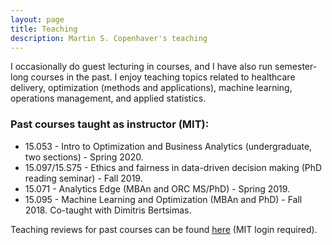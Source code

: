 ```yaml
---
layout: page
title: Teaching
description: Martin S. Copenhaver's teaching
---
```

I occasionally do guest lecturing in courses, and I have also run semester-long courses in the past. I enjoy teaching topics related to healthcare delivery, optimization (methods and applications), machine learning, operations management, and applied statistics.
 
### Past courses taught as instructor (MIT):
 
* 15.053 - Intro to Optimization and Business Analytics (undergraduate, two sections) - Spring 2020.
* 15.097/15.S75 - Ethics and fairness in data-driven decision making (PhD reading seminar) - Fall 2019.
* 15.071 - Analytics Edge (MBAn and ORC MS/PhD) - Spring 2019.
* 15.095 - Machine Learning and Optimization&nbsp;(MBAn and PhD) - Fall 2018. Co-taught with Dimitris Bertsimas.

Teaching reviews for past courses can be found [here](http://web.mit.edu/subjectevaluation/results.html) (MIT login required).
